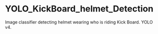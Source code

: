 # YOLO_KickBoard_helmet_Detection
Image classifier detecting helmet wearing who is riding Kick Board. YOLO v4.
